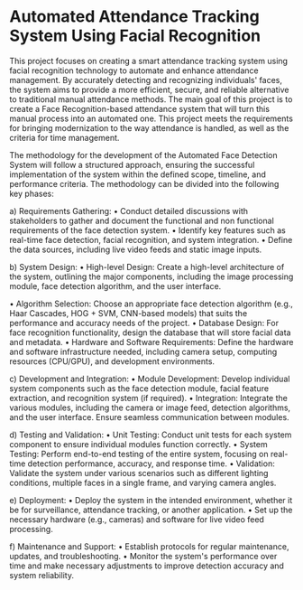 # Automated Attendance Tracking System Using Facial Recognition
This project focuses on creating a smart attendance tracking system using facial recognition 
technology to automate and enhance attendance management. By accurately detecting and 
recognizing individuals' faces, the system aims to provide a more efficient, secure, and reliable 
alternative to traditional manual attendance methods. 
The main goal of this project is to create a Face Recognition-based attendance system that will 
turn this manual process into an automated one. This project meets the requirements for bringing 
modernization to the way attendance is handled, as well as the criteria for time management.

The methodology for the development of the Automated Face Detection System will follow a 
structured approach, ensuring the successful implementation of the system within the defined 
scope, timeline, and performance criteria. The methodology can be divided into the following key 
phases: 
 
a) Requirements Gathering: 
• Conduct detailed discussions with stakeholders to gather and document the functional and non
functional requirements of the face detection system. 
• Identify key features such as real-time face detection, facial recognition, and system integration. 
• Define the data sources, including live video feeds and static image inputs. 
 
b) System Design: 
• High-level Design: Create a high-level architecture of the system, outlining the major 
components, including the image processing module, face detection algorithm, and the user 
interface. 
 
• Algorithm Selection: Choose an appropriate face detection algorithm (e.g., Haar Cascades, 
HOG + SVM, CNN-based models) that suits the performance and accuracy needs of the project. 
• Database Design: For face recognition functionality, design the database that will store facial 
data and metadata. 
• Hardware and Software Requirements: Define the hardware and software infrastructure needed, 
including camera setup, computing resources (CPU/GPU), and development environments. 
 
c) Development and Integration: 
• Module Development: Develop individual system components such as the face detection 
module, facial feature extraction, and recognition system (if required). 
• Integration: Integrate the various modules, including the camera or image feed, detection 
algorithms, and the user interface. Ensure seamless communication between modules. 
 
d) Testing and Validation: 
• Unit Testing: Conduct unit tests for each system component to ensure individual modules 
function correctly. 
• System Testing: Perform end-to-end testing of the entire system, focusing on real-time detection 
performance, accuracy, and response time. 
• Validation: Validate the system under various scenarios such as different lighting conditions, 
multiple faces in a single frame, and varying camera angles. 
 
e) Deployment: 
• Deploy the system in the intended environment, whether it be for surveillance, attendance 
tracking, or another application. 
• Set up the necessary hardware (e.g., cameras) and software for live video feed processing. 
 
 
f) Maintenance and Support: 
• Establish protocols for regular maintenance, updates, and troubleshooting. 
• Monitor the system's performance over time and make necessary adjustments to improve 
detection accuracy and system reliability.


